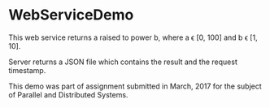 # WebServiceDemo

This web service returns a raised to power b, where a ϵ [0, 100] and b ϵ [1, 10].

Server returns a JSON file which contains the result and the request timestamp.

This demo was part of assignment submitted in March, 2017 for the subject of Parallel and Distributed Systems.
